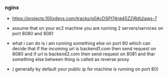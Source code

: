 ### nginx

- https://projects.100xdevs.com/tracks/g0AcDSPl74nk45ZZjRdU/aws-7

- assume that on your ec2 machine you are running 2 servers/services on port 8080 and 8081
- what i can do is i am running something else on port 80 which can decide that if the incoming url is backend1.com then send request on 8080 and if url is backend2.com then send request on 8081 and thar something else between thing is called as reverse proxy

- ( generally by default your public ip for machine is running on port 80)

